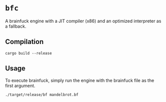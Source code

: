# `bfc`
A brainfuck engine with a JIT compiler (x86) and an optimized interpreter as a fallback.


## Compilation
`cargo build --release`

## Usage
To execute brainfuck, simply run the engine with the brainfuck file as the first argument.
```
./target/release/bf mandelbrot.bf
```
